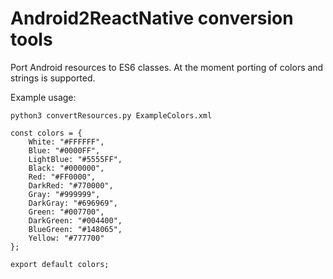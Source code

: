 # Android2ReactNative conversion tools

Port Android resources to ES6 classes.
At the moment porting of colors and strings is supported.

Example usage:
```
python3 convertResources.py ExampleColors.xml
```

```
const colors = {
    White: "#FFFFFF",
    Blue: "#0000FF",
    LightBlue: "#5555FF",
    Black: "#000000",
    Red: "#FF0000",
    DarkRed: "#770000",
    Gray: "#999999",
    DarkGray: "#696969",
    Green: "#007700",
    DarkGreen: "#004400",
    BlueGreen: "#148065",
    Yellow: "#777700"
};

export default colors;
```

